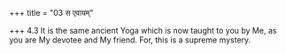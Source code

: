 +++
title = "03 स एवायम्"

+++
4.3 It is the same ancient Yoga which is now taught to you by Me, as you
are My devotee and My friend. For, this is a supreme mystery.

